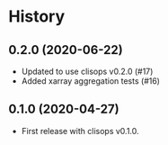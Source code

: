 # History

## 0.2.0 (2020-06-22)

* Updated to use clisops v0.2.0 (#17)
* Added xarray aggregation tests (#16)

## 0.1.0 (2020-04-27)

* First release with clisops v0.1.0.
